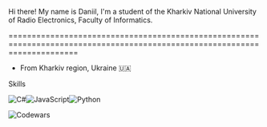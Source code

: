 Hi there! My name is Daniil, I'm a student of the Kharkiv National University of Radio Electronics, Faculty of Informatics.

===========================================================================================================================

* From Kharkiv region, Ukraine 🇺🇦



Skills

![C#](https://img.shields.io/badge/c%23-%23239120.svg?style=for-the-badge&logo=c-sharp&logoColor=white)![JavaScript](https://img.shields.io/badge/javascript-%23323330.svg?style=for-the-badge&logo=javascript&logoColor=%23F7DF1E)![Python](https://img.shields.io/badge/python-3670A0?style=for-the-badge&logo=python&logoColor=ffdd54)

![Codewars](https://www.codewars.com/users/hardtry_samurai/badges/large)
